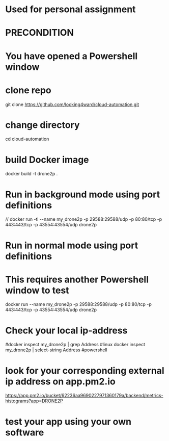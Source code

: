 # Used for personal assignment

# PRECONDITION
# You have opened a Powershell window 

# clone repo
git clone https://github.com/looking4ward/cloud-automation.git

# change directory
cd cloud-automation

# build Docker image
docker build -t drone2p .
# Run in background mode using port definitions
// docker run -ti --name my_drone2p -p 29588:29588/udp -p 80:80/tcp -p 443:443/tcp -p 43554:43554/udp drone2p

# Run in normal mode using port definitions
# This requires another Powershell window to test
docker run --name my_drone2p -p 29588:29588/udp -p 80:80/tcp -p 443:443/tcp -p 43554:43554/udp drone2p

# Check your local ip-address
#docker inspect my_drone2p | grep Address  #linux
docker inspect my_drone2p | select-string Address  #powershell


# look for your corresponding external ip address on app.pm2.io
https://app.pm2.io/bucket/62236aa9690227971360179a/backend/metrics-histograms?app=DRONE2P

# test your app using your own software
